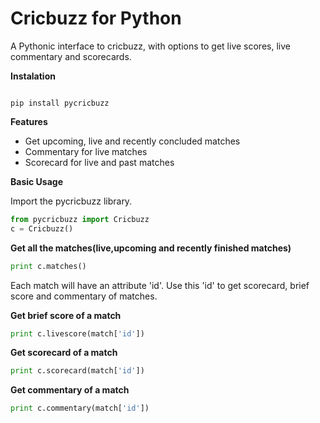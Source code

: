# <b>Cricbuzz for Python</b>
A Pythonic interface to cricbuzz, with options to get live scores, live commentary and scorecards.

<b>Instalation</b>

<code>
pip install pycricbuzz
</code>

<b>Features</b>
<ul>
<li>Get upcoming, live and recently concluded matches</li>
<li>Commentary for live matches</li>
<li>Scorecard for live and past matches</li>
</ul>

<b>Basic Usage</b>

Import the pycricbuzz library.

```python
from pycricbuzz import Cricbuzz
c = Cricbuzz()
```

<b>Get all the matches(live,upcoming and recently finished matches)</b>

```python
print c.matches()
```

Each match will have an attribute 'id'. Use this 'id' to get scorecard, brief score and commentary of matches.

<b>Get brief score of a match</b>

```python
print c.livescore(match['id'])
```

<b>Get scorecard of a match</b>

```python
print c.scorecard(match['id'])
```

<b>Get commentary of a match</b>

```python
print c.commentary(match['id'])
```

